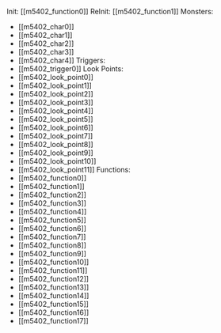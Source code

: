 Init: [[m5402_function0]]
ReInit: [[m5402_function1]]
Monsters:
- [[m5402_char0]]
- [[m5402_char1]]
- [[m5402_char2]]
- [[m5402_char3]]
- [[m5402_char4]]
Triggers:
- [[m5402_trigger0]]
Look Points:
- [[m5402_look_point0]]
- [[m5402_look_point1]]
- [[m5402_look_point2]]
- [[m5402_look_point3]]
- [[m5402_look_point4]]
- [[m5402_look_point5]]
- [[m5402_look_point6]]
- [[m5402_look_point7]]
- [[m5402_look_point8]]
- [[m5402_look_point9]]
- [[m5402_look_point10]]
- [[m5402_look_point11]]
Functions:
- [[m5402_function0]]
- [[m5402_function1]]
- [[m5402_function2]]
- [[m5402_function3]]
- [[m5402_function4]]
- [[m5402_function5]]
- [[m5402_function6]]
- [[m5402_function7]]
- [[m5402_function8]]
- [[m5402_function9]]
- [[m5402_function10]]
- [[m5402_function11]]
- [[m5402_function12]]
- [[m5402_function13]]
- [[m5402_function14]]
- [[m5402_function15]]
- [[m5402_function16]]
- [[m5402_function17]]
